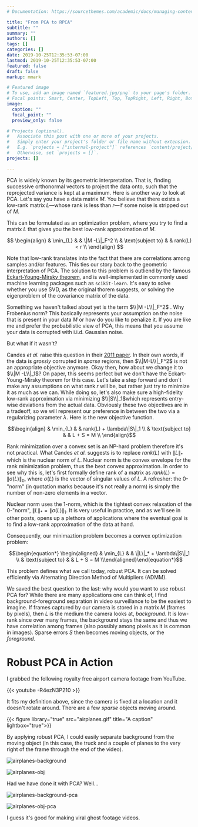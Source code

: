 ```yaml
---
# Documentation: https://sourcethemes.com/academic/docs/managing-content/

title: "From PCA to RPCA"
subtitle: ""
summary: ""
authors: []
tags: []
categories: []
date: 2019-10-25T12:35:53-07:00
lastmod: 2019-10-25T12:35:53-07:00
featured: false
draft: false
markup: mmark

# Featured image
# To use, add an image named `featured.jpg/png` to your page's folder.
# Focal points: Smart, Center, TopLeft, Top, TopRight, Left, Right, BottomLeft, Bottom, BottomRight.
image:
  caption: ""
  focal_point: ""
  preview_only: false

# Projects (optional).
#   Associate this post with one or more of your projects.
#   Simply enter your project's folder or file name without extension.
#   E.g. `projects = ["internal-project"]` references `content/project/deep-learning/index.md`.
#   Otherwise, set `projects = []`.
projects: []

---
```


PCA is widely known by its geometric interpretation. 
That is, finding successive orthonormal vectors to project the data onto, such that the reprojected variance is kept at a maximum.
Here is another way to look at PCA.
Let's say you have a data matrix $M$.
You believe that there exists a low-rank matrix $L$—whose rank is less than $r$—if some noise is stripped out of $M$.

This can be formulated as an optimization problem, where you try to find a matrix $L$ that gives you the best low-rank approximation of $M$.


$$
\begin{align}
   & \min_{L} & & \|M -L\|_F^2 \\
   & \text{subject to} & & rank(L) < r \\
\end{align}
$$

Note that low-rank translates into the fact that there are correlations among samples and/or features.
This ties our story back to the geometric interpretation of PCA.
The solution to this problem is outliend by the famous [Eckart-Young-Mirsky theorem](https://en.wikipedia.org/wiki/Low-rank_approximation#Basic_low-rank_approximation_problem), and is well-implemented in commonly used machine learning packages such as `scikit-learn`.
It's easy to solve whether you use SVD, as the original thorem suggests, or solving the eigenproblem of the covariance matrix of the data.

Something we haven't talked about yet is the term $\\|M -L\\|_F^2$ .
Why Frobenius norm?
This basically represents your assumption on the noise that is present in your data $M$ or how do you like to penalize it.
If you are like me and prefer the probabilistic view of PCA, this means that you assume your data is corrupted with i.i.d. Gaussian noise.

But what if it wasn't? 

Candes *et al.* raise this question in their [2011 paper](https://dl.acm.org/citation.cfm?id=1970395).
In their own words, if the data is *grossly* corrupted in *sparse* regions, then $\\|M-L\\|_F^2$ is not an appropriate objective anymore.
Okay then, how about we change it to $\\|M -L\\|_1$?
On paper, this seems perfect but we don't have the Eckart-Young-Mirsky theorem for this case.
Let's take a step forward and don't make any assumptions on what rank $r$ will be, but rather just try to minimize it as much as we can.
While doing so, let's also make sure a high-fidelity low-rank approximation via minimizing $\\|S\\|_1$which represents entry-wise deviations from the actual data.
Obviously these two objectives are in a tradeoff, so we will represent our preference in between the two via a regularizing parameter $\lambda$.
Here is the new objective function.

$$\begin{align}   
& \min_{L}    & & rank(L) + \lambda\|S\|_1 \\  
& \text{subject to}    & & L + S = M \\
\end{align}$$

Rank minimization over a convex set is an NP-hard problem therefore it's not practical.
What Candes *et al.* suggests is to replace $rank(L)$ with $\|L\|_*$ which is the nuclear norm of $L$.
Nuclear norm is the convex envelope for the rank minimization problem, thus the bext convex approximation.
In order to see why this is, let's first formally define rank of a matrix as $rank(L) = \|\sigma(L)\|_0$, where
$\sigma(L)$ is the vector of singular values of $L$.
A refresher: the 0-"norm" (in quotation marks because it's not really a norm) is simply the number of non-zero elements in a vector.

Nuclear norm uses the 1-norm, which is the tightest convex relaxation of the 0-"norm", $\|L\|_* = \|\sigma(L)\|_1$.
It is very useful in practice, and as we'll see in other posts, opens up a plethora of applications where the eventual goal is to find a low-rank approximation of the data at hand.

Consequently, our minimaztion problem becomes a convex optimization problem:

$$\begin{equation*}
\begin{aligned}   
& \min_{L}    & & \|L\|_* + \lambda\|S\|_1 \\   & \text{subject to}    & & L + S = M \\\end{aligned}\end{equation*}$$

This problem defines what we call today, robust PCA. 
It can be solved efficiently via Alternating Direction Method of Multipliers (ADMM).

We saved the best question to the last: why would you want to use robust PCA for?
While there are many applications one can think of, I find background-foreground separation in video surveillance to be the easiest to imagine.
If frames captured by our camera is stored in a matrix $M$ (frames by pixels), then $L$ is the medium the camera looks at, *background*.
It is low-rank since over many frames, the background stays the same and thus we have correlation among frames (also possibly among pixels as it is common in images).
Sparse errors $S$ then becomes moving objects, or the *foreground*.

# Robust PCA in Action

I grabbed the following royalty free airport camera footage from YouTube.

{{< youtube -R4ezN3P210 >}}

It fits my definition above, since the camera is fixed at a location and it doesn't rotate around.
There are a few *sparse* objects moving around.

{{< figure library="true" src="airplanes.gif" title="A caption" lightbox="true">}}

By applying robust PCA, I could easily separate background from the moving object (in this case, the truck and a couple of planes to the very right of the frame through the end of the video).

![airplanes-background](/Users/dorukhansergin/Research/dorukhansergin.github.io/content/{static}/images/rpca/airplanes-background.gif)

![airplanes-obj](/Users/dorukhansergin/Research/dorukhansergin.github.io/content/{static}/images/rpca/airplanes-obj.gif)

Had we have done it with PCA? Well...

![airplanes-background-pca](/Users/dorukhansergin/Research/dorukhansergin.github.io/content/{static}/images/rpca/airplanes-background-pca.gif)

![airplanes-obj-pca](/Users/dorukhansergin/Research/dorukhansergin.github.io/content/{static}/images/rpca/airplanes-obj-pca.gif)

I guess it's good for making viral ghost footage videos.
